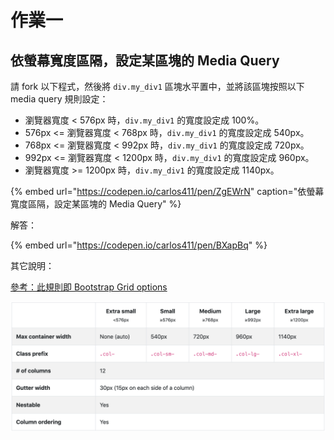 # 作業一

## 依螢幕寬度區隔，設定某區塊的 Media Query

請 fork 以下程式，然後將 `div.my_div1` 區塊水平置中，並將該區塊按照以下 media query 規則設定：

* 瀏覽器寬度 &lt; 576px 時，`div.my_div1` 的寬度設定成 100%。
* 576px &lt;= 瀏覽器寬度 &lt; 768px 時，`div.my_div1` 的寬度設定成 540px。
* 768px &lt;= 瀏覽器寬度 &lt; 992px 時，`div.my_div1` 的寬度設定成 720px。
* 992px &lt;= 瀏覽器寬度 &lt; 1200px 時，`div.my_div1` 的寬度設定成 960px。
* 瀏覽器寬度 &gt;= 1200px 時，`div.my_div1` 的寬度設定成 1140px。

{% embed url="https://codepen.io/carlos411/pen/ZgEWrN" caption="依螢幕寬度區隔，設定某區塊的 Media Query" %}

解答：

{% embed url="https://codepen.io/carlos411/pen/BXapBq" %}

其它說明：

[參考：此規則即 Bootstrap Grid options](https://getbootstrap.com/docs/4.3/layout/grid/#grid-options)

![Bootstrap Grid Options](../../.gitbook/assets/bootstrap_grid_options.png)

